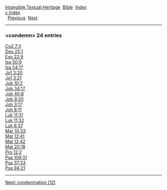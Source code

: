 [Intangible Textual Heritage](../../index)  [Bible](../index) 
[Index](index)   
[c Index](_c_)  
  [Previous](c02412)  [Next](c02414) 

------------------------------------------------------------------------

### &lt;condemn&gt; 24 entries

[Co2 7:3](../kjv/co2007.htm#003)  
[Deu 25:1](../kjv/deu025.htm#001)  
[Exo 22:9](../kjv/exo022.htm#009)  
[Isa 50:9](../kjv/isa050.htm#009)  
[Isa 54:17](../kjv/isa054.htm#017)  
[Jo1 3:20](../kjv/jo1003.htm#020)  
[Jo1 3:21](../kjv/jo1003.htm#021)  
[Job 10:2](../kjv/job010.htm#002)  
[Job 34:17](../kjv/job034.htm#017)  
[Job 40:8](../kjv/job040.htm#008)  
[Job 9:20](../kjv/job009.htm#020)  
[Joh 3:17](../kjv/joh003.htm#017)  
[Joh 8:11](../kjv/joh008.htm#011)  
[Luk 11:31](../kjv/luk011.htm#031)  
[Luk 11:32](../kjv/luk011.htm#032)  
[Luk 6:37](../kjv/luk006.htm#037)  
[Mar 10:33](../kjv/mar010.htm#033)  
[Mat 12:41](../kjv/mat012.htm#041)  
[Mat 12:42](../kjv/mat012.htm#042)  
[Mat 20:18](../kjv/mat020.htm#018)  
[Pro 12:2](../kjv/pro012.htm#002)  
[Psa 109:31](../kjv/psa109.htm#031)  
[Psa 37:33](../kjv/psa037.htm#033)  
[Psa 94:21](../kjv/psa094.htm#021)  

------------------------------------------------------------------------

[Next: condemnation (12)](c02414)
